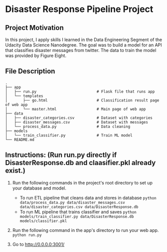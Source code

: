 # Disaster Response Pipeline Project

## Project Motivation

In this project, I apply skills I learned in the Data Engineering Segment of the Udacity Data Science Nanodegree. The goal was to build a model for an API that classifies disaster messages from twitter. The data to train the model was provided by Figure Eight.

## File Description

    .
    ├── app     
    │   ├── run.py                           # Flask file that runs app
    │   └── templates   
    │       ├── go.html                      # Classification result page of web app
    │       └── master.html                  # Main page of web app    
    ├── data                   
    │   ├── disaster_categories.csv          # Dataset with categories  
    │   ├── disaster_messages.csv            # Dataset with messages
    │   └── process_data.py                  # Data cleaning
    ├── models
    │   └── train_classifier.py              # Train ML model           
    └── README.md

## Instructions: (Run run.py directly if DisasterResponse.db and claasifier.pkl already exist.)

1. Run the following commands in the project's root directory to set up your database and model.

    - To run ETL pipeline that cleans data and stores in database
        `python data/process_data.py data/disaster_messages.csv data/disaster_categories.csv data/DisasterResponse.db`
    - To run ML pipeline that trains classifier and saves
        `python models/train_classifier.py data/DisasterResponse.db models/classifier.pkl`

2. Run the following command in the app's directory to run your web app.
    `python run.py`

3. Go to http://0.0.0.0:3001/

